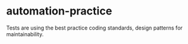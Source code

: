 # automation-practice
Tests are using the best practice coding standards, design patterns for maintainability.
